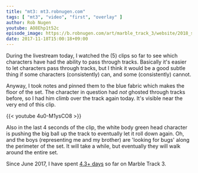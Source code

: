 ```yaml
---
title: "mt3: mt3.robnugen.com"
tags: [ "mt3", "video", "first", "overlay" ]
author: Rob Nugen
youtube: AO8Ehp1t52c
episode_image: https://b.robnugen.com/art/marble_track_3/website/2018_sep_02_mt3_placeholder.png
date: 2017-11-18T15:00:18+09:00
---
```


During the livestream today, I watched the (5) clips so far to see
which characters have had the ability to pass through tracks.
Basically it's easier to let characters pass through tracks, but I
think it would be a good subtle thing if some characters
(consistently) can, and some (consistently) cannot.

Anyway, I took notes and pinned them to the blue fabric which makes
the floor of the set.  The character in question had *not* ghosted
through tracks before, so I had him climb over the track again today.
It's visible near the very end of this clip.

{{< youtube 4u0-M1ysCO8 >}}

Also in the last 4 seconds of the clip, the white body green head
character is pushing the big ball up the track to eventually let it
roll down again.  Oh, and the boys (representing me and my brother)
are 'looking for bugs' along the perimeter of the set.  It will take a while,
but eventually they will walk around the entire set.

Since June 2017, I have spent [4.3+ days](
http://grun1.com/utils/timeCalc.html?t1=4:14:42&c1=June%202017%204:14:42&t2=10:16:10&c2=July%202017%2010:16:10&t3=26:12:06&c3=Aug%202017%2026:12:06&t4=29:46:54&c4=Sep%202017%2029:46:54&t5=14:55:11&c5=Oct%202017%2014:55:11&t6=2:19:13&c6=2%20Nov%202017&t7=1:54:31&c7=6%20Nov%202017&t8=47:52&c8=6%20Nov%202017&t9=2:25:09&c9=7%20Nov%202017&t10=1:25:57&c10=9%20Nov%202017&t11=2:13:11&c11=9%20Nov%202017&t12=1:54:05&c12=10%20Nov%202017&t13=1:41:17&c13=13%20Nov%202017&t14=1:25:43&c14=16%20Nov%202017&t15=2:37:23&c15=18%20Nov%202017&mode=0&fs3=1&ft2=1&f3t1=1&f4t0=1&d=:&o10=1&fps=
) so far on Marble Track 3.


